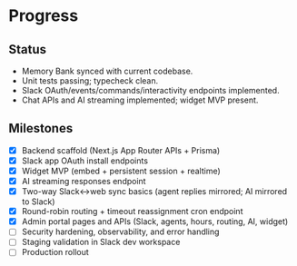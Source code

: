 # Progress

## Status
- Memory Bank synced with current codebase.
- Unit tests passing; typecheck clean.
- Slack OAuth/events/commands/interactivity endpoints implemented.
- Chat APIs and AI streaming implemented; widget MVP present.

## Milestones
- [x] Backend scaffold (Next.js App Router APIs + Prisma)
- [x] Slack app OAuth install endpoints
- [x] Widget MVP (embed + persistent session + realtime)
- [x] AI streaming responses endpoint
- [x] Two-way Slack↔web sync basics (agent replies mirrored; AI mirrored to Slack)
- [x] Round-robin routing + timeout reassignment cron endpoint
- [x] Admin portal pages and APIs (Slack, agents, hours, routing, AI, widget)
- [ ] Security hardening, observability, and error handling
- [ ] Staging validation in Slack dev workspace
- [ ] Production rollout
